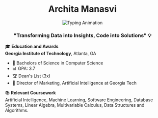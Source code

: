 <div align="center">

  # <a target="_blank">Archita Manasvi</a>



![Typing Animation](https://readme-typing-svg.demolab.com?font=Fira+Code&weight=600&size=28&duration=4000&pause=1000&color=6AD3F7&center=true&vCenter=true&width=550&lines=AI+%26+ML+Engineer;Gen+AI+Engineer;Deep+Learning;Data+Scientist;Software+Developer;Research+Analyst;Data+Engineer)


### "Transforming Data into Insights, Code into Solutions" 💡
</div>


🎓 **Education and Awards**  
**Georgia Institute of Technology**, Atlanta, GA
- 🎯 Bachelors of Science in Computer Science
- 📊 GPA: 3.7
- 🏆 Dean's List (3x)
- 👥 Director of Marketing, Artificial Intelligence at Georgia Tech

📚 **Relevant Coursework**  
Artificial Intelligence, Machine Learning, Software Engineering, Database Systems, Linear Algebra, Multivariable Calculus, Data Structures and Algorithms.
  
```
